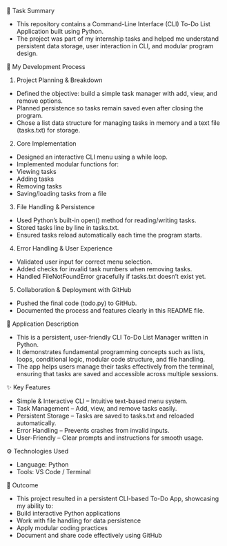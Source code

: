 📌 Task Summary

- This repository contains a Command-Line Interface (CLI) To-Do List Application built using Python.
- The project was part of my internship tasks and helped me understand persistent data storage, user interaction in CLI, and modular program design.

🚀 My Development Process

1. Project Planning & Breakdown
- Defined the objective: build a simple task manager with add, view, and remove options.
- Planned persistence so tasks remain saved even after closing the program.
- Chose a list data structure for managing tasks in memory and a text file (tasks.txt) for storage.

2. Core Implementation
- Designed an interactive CLI menu using a while loop.
- Implemented modular functions for:
- Viewing tasks
- Adding tasks
- Removing tasks
- Saving/loading tasks from a file

3. File Handling & Persistence
- Used Python’s built-in open() method for reading/writing tasks.
- Stored tasks line by line in tasks.txt.
- Ensured tasks reload automatically each time the program starts.

4. Error Handling & User Experience
- Validated user input for correct menu selection.
- Added checks for invalid task numbers when removing tasks.
- Handled FileNotFoundError gracefully if tasks.txt doesn’t exist yet.

5. Collaboration & Deployment with GitHub
- Pushed the final code (todo.py) to GitHub.
- Documented the process and features clearly in this README file.

📖 Application Description

- This is a persistent, user-friendly CLI To-Do List Manager written in Python.
- It demonstrates fundamental programming concepts such as lists, loops, conditional logic, modular code structure, and file handling.
- The app helps users manage their tasks effectively from the terminal, ensuring that tasks are saved and accessible across multiple sessions.

✨ Key Features

- Simple & Interactive CLI – Intuitive text-based menu system.
- Task Management – Add, view, and remove tasks easily.
- Persistent Storage – Tasks are saved to tasks.txt and reloaded automatically.
- Error Handling – Prevents crashes from invalid inputs.
- User-Friendly – Clear prompts and instructions for smooth usage.

⚙️ Technologies Used

- Language: Python
- Tools: VS Code / Terminal

🎯 Outcome

- This project resulted in a persistent CLI-based To-Do App, showcasing my ability to:
- Build interactive Python applications
- Work with file handling for data persistence
- Apply modular coding practices
- Document and share code effectively using GitHub

